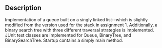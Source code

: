 ## Description
Implementation of a queue built on a singly linked list--which is slightly modified from the version used for the stack in assignment 1. Additionally, a binary search tree with three different traversal strategies is implemented. JUnit test classes are implemented for Queue, BinaryTree, and BinarySearchTree. Startup contains a simply main method. 

